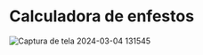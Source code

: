 # Calculadora de enfestos
![Captura de tela 2024-03-04 131545](https://github.com/LauraMoura98/Calc-Enfesto/assets/98397200/e850a97e-225e-4790-9ef2-359d7e5bc946)
